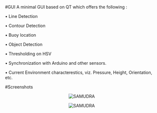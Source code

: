 #GUI
A minimal GUI based on QT which offers the following :

• Line Detection 

• Contour Detection 

• Buoy location

• Object Detection

• Thresholding on HSV

• Synchronization with Arduino and other sensors.

• Current Environment characterestics, viz. Pressure, Height, Orientation, etc.

#Screenshots 

<p align="center">
  <img src="http://i.imgur.com/VC7yeNZ.png" alt="SAMUDRA"/>
</p>
<p align="center">
  <img src="http://i.imgur.com/dNbz7nU.png" alt="SAMUDRA"/>
</p>

